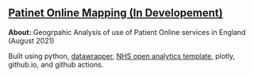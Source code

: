 ## [Patinet Online Mapping (In Developement)](https://nhsx.github.io/patient-online-mapping/)

**About:** Geogrpahic Analysis of use of Patient Online services in England (August 2021)

Built using python, [datawrapper](https://github.com/datawrapper/datawrapper), [NHS open analytics template](https://github.com/nhsx/open-analytics-template), plotly, github.io, and github actions.
